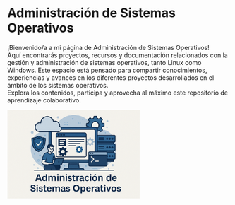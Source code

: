 # Administración de Sistemas Operativos

¡Bienvenido/a a mi página de Administración de Sistemas Operativos!  
Aquí encontrarás proyectos, recursos y documentación relacionados con la gestión y administración de sistemas operativos, tanto Linux como Windows. Este espacio está pensado para compartir conocimientos, experiencias y avances en los diferentes proyectos desarrollados en el ámbito de los sistemas operativos.  
Explora los contenidos, participa y aprovecha al máximo este repositorio de aprendizaje colaborativo.

<div>
    <img src="./fondo.png" alt="Sistemas Operativos" width="300">
</div>


